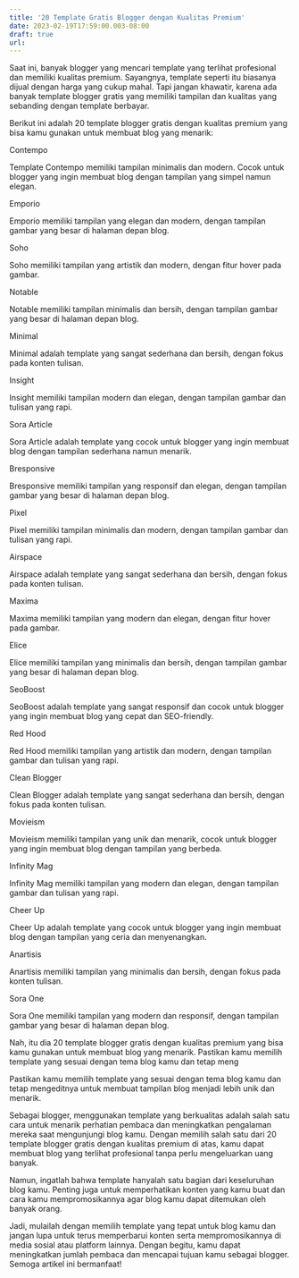 ```yaml
---
title: '20 Template Gratis Blogger dengan Kualitas Premium'
date: 2023-02-19T17:59:00.003-08:00
draft: true
url: 
---
```


  

Saat ini, banyak blogger yang mencari template yang terlihat profesional dan memiliki kualitas premium. Sayangnya, template seperti itu biasanya dijual dengan harga yang cukup mahal. Tapi jangan khawatir, karena ada banyak template blogger gratis yang memiliki tampilan dan kualitas yang sebanding dengan template berbayar.

  

Berikut ini adalah 20 template blogger gratis dengan kualitas premium yang bisa kamu gunakan untuk membuat blog yang menarik:

  

Contempo

Template Contempo memiliki tampilan minimalis dan modern. Cocok untuk blogger yang ingin membuat blog dengan tampilan yang simpel namun elegan.

  

Emporio

Emporio memiliki tampilan yang elegan dan modern, dengan tampilan gambar yang besar di halaman depan blog.

  

Soho

Soho memiliki tampilan yang artistik dan modern, dengan fitur hover pada gambar.

  

Notable

Notable memiliki tampilan minimalis dan bersih, dengan tampilan gambar yang besar di halaman depan blog.

  

Minimal

Minimal adalah template yang sangat sederhana dan bersih, dengan fokus pada konten tulisan.

  

Insight

Insight memiliki tampilan modern dan elegan, dengan tampilan gambar dan tulisan yang rapi.

  

Sora Article

Sora Article adalah template yang cocok untuk blogger yang ingin membuat blog dengan tampilan sederhana namun menarik.

  

Bresponsive

Bresponsive memiliki tampilan yang responsif dan elegan, dengan tampilan gambar yang besar di halaman depan blog.

  

Pixel

Pixel memiliki tampilan minimalis dan modern, dengan tampilan gambar dan tulisan yang rapi.

  

Airspace

Airspace adalah template yang sangat sederhana dan bersih, dengan fokus pada konten tulisan.

  

Maxima

Maxima memiliki tampilan yang modern dan elegan, dengan fitur hover pada gambar.

  

Elice

Elice memiliki tampilan yang minimalis dan bersih, dengan tampilan gambar yang besar di halaman depan blog.

  

SeoBoost

SeoBoost adalah template yang sangat responsif dan cocok untuk blogger yang ingin membuat blog yang cepat dan SEO-friendly.

  

Red Hood

Red Hood memiliki tampilan yang artistik dan modern, dengan tampilan gambar dan tulisan yang rapi.

  

Clean Blogger

Clean Blogger adalah template yang sangat sederhana dan bersih, dengan fokus pada konten tulisan.

  

Movieism

Movieism memiliki tampilan yang unik dan menarik, cocok untuk blogger yang ingin membuat blog dengan tampilan yang berbeda.

  

Infinity Mag

Infinity Mag memiliki tampilan yang modern dan elegan, dengan tampilan gambar dan tulisan yang rapi.

  

Cheer Up

Cheer Up adalah template yang cocok untuk blogger yang ingin membuat blog dengan tampilan yang ceria dan menyenangkan.

  

Anartisis

Anartisis memiliki tampilan yang minimalis dan bersih, dengan fokus pada konten tulisan.

  

Sora One

Sora One memiliki tampilan yang modern dan responsif, dengan tampilan gambar yang besar di halaman depan blog.

  

Nah, itu dia 20 template blogger gratis dengan kualitas premium yang bisa kamu gunakan untuk membuat blog yang menarik. Pastikan kamu memilih template yang sesuai dengan tema blog kamu dan tetap meng

Pastikan kamu memilih template yang sesuai dengan tema blog kamu dan tetap mengeditnya untuk membuat tampilan blog menjadi lebih unik dan menarik.

Sebagai blogger, menggunakan template yang berkualitas adalah salah satu cara untuk menarik perhatian pembaca dan meningkatkan pengalaman mereka saat mengunjungi blog kamu. Dengan memilih salah satu dari 20 template blogger gratis dengan kualitas premium di atas, kamu dapat membuat blog yang terlihat profesional tanpa perlu mengeluarkan uang banyak.

Namun, ingatlah bahwa template hanyalah satu bagian dari keseluruhan blog kamu. Penting juga untuk memperhatikan konten yang kamu buat dan cara kamu mempromosikannya agar blog kamu dapat ditemukan oleh banyak orang.

Jadi, mulailah dengan memilih template yang tepat untuk blog kamu dan jangan lupa untuk terus memperbarui konten serta mempromosikannya di media sosial atau platform lainnya. Dengan begitu, kamu dapat meningkatkan jumlah pembaca dan mencapai tujuan kamu sebagai blogger. Semoga artikel ini bermanfaat!